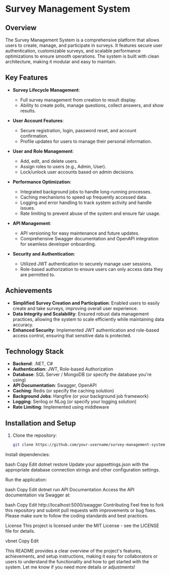 # Survey Management System

## Overview
The Survey Management System is a comprehensive platform that allows users to create, manage, and participate in surveys. It features secure user authentication, customizable surveys, and scalable performance optimizations to ensure smooth operations. The system is built with clean architecture, making it modular and easy to maintain.

## Key Features

- **Survey Lifecycle Management**:
  - Full survey management from creation to result display.
  - Ability to create polls, manage questions, collect answers, and show results.
  
- **User Account Features**:
  - Secure registration, login, password reset, and account confirmation.
  - Profile updates for users to manage their personal information.

- **User and Role Management**:
  - Add, edit, and delete users.
  - Assign roles to users (e.g., Admin, User).
  - Lock/unlock user accounts based on admin decisions.

- **Performance Optimization**:
  - Integrated background jobs to handle long-running processes.
  - Caching mechanisms to speed up frequently accessed data.
  - Logging and error handling to track system activity and handle issues.
  - Rate limiting to prevent abuse of the system and ensure fair usage.

- **API Management**:
  - API versioning for easy maintenance and future updates.
  - Comprehensive Swagger documentation and OpenAPI integration for seamless developer onboarding.

- **Security and Authentication**:
  - Utilized JWT authentication to securely manage user sessions.
  - Role-based authorization to ensure users can only access data they are permitted to.


## Achievements

- **Simplified Survey Creation and Participation**: Enabled users to easily create and take surveys, improving overall user experience.
- **Data Integrity and Scalability**: Ensured robust data management practices, allowing the system to scale efficiently while maintaining data accuracy.
- **Enhanced Security**: Implemented JWT authentication and role-based access control, ensuring that sensitive data is protected.

## Technology Stack

- **Backend**: .NET, C#
- **Authentication**: JWT, Role-based Authorization
- **Database**: SQL Server / MongoDB (or specify the database you're using)
- **API Documentation**: Swagger, OpenAPI
- **Caching**: Redis (or specify the caching solution)
- **Background Jobs**: Hangfire (or your background job framework)
- **Logging**: Serilog or NLog (or specify your logging solution)
- **Rate Limiting**: Implemented using middleware

## Installation and Setup

1. Clone the repository:

   ```bash
   git clone https://github.com/your-username/survey-management-system.git
Install dependencies:

bash
Copy
Edit
dotnet restore
Update your appsettings.json with the appropriate database connection strings and other configuration settings.

Run the application:

bash
Copy
Edit
dotnet run
API Documentation
Access the API documentation via Swagger at:

bash
Copy
Edit
http://localhost:5000/swagger
Contributing
Feel free to fork this repository and submit pull requests with improvements or bug fixes. Please make sure to follow the coding standards and best practices.

License
This project is licensed under the MIT License - see the LICENSE file for details.

vbnet
Copy
Edit

This README provides a clear overview of the project's features, achievements, and setup instructions, making it easy for collaborators or users to understand the functionality and how to get started with the system. Let me know if you need more details or adjustments!






